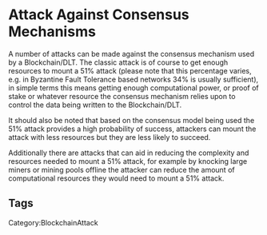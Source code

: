 # Attack Against Consensus Mechanisms

A number of attacks can be made against the consensus mechanism used by a Blockchain/DLT. The classic attack is of course to get enough resources to mount a 51% attack (please note that this percentage varies, e.g. in Byzantine Fault Tolerance based networks 34% is usually sufficient), in simple terms this means getting enough computational power, or proof of stake or whatever resource the consensus mechanism relies upon to control the data being written to the Blockchain/DLT.

It should also be noted that based on the consensus model being used the 51% attack provides a high probability of success, attackers can mount the attack with less resources but they are less likely to succeed.

Additionally there are attacks that can aid in reducing the complexity and resources needed to mount a 51% attack, for example by knocking large miners or mining pools offline the attacker can reduce the amount of computational resources they would need to mount a 51% attack.

## Tags

Category:BlockchainAttack
